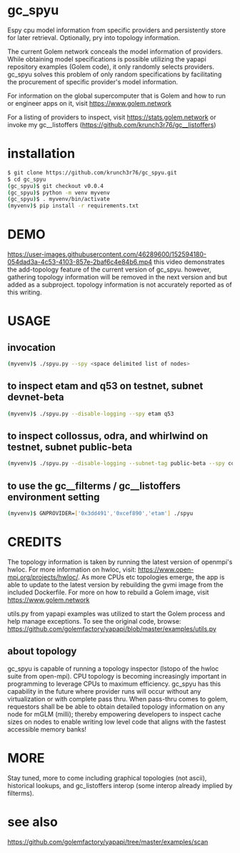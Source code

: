 # gc_spyu
Espy cpu model information from specific providers and persistently store for later retrieval. Optionally, pry into topology information.

The current Golem network conceals the model information of providers. While obtaining model specifications is possible utilizing the yapapi repository examples (Golem code), it only randomly selects providers.  gc_spyu solves this problem of only random specifications by facilitating the procurement of specific provider's model information.

For information on the global supercomputer that is Golem and how to run or engineer apps on it, visit https://www.golem.network

For a listing of providers to inspect, visit https://stats.golem.network or invoke my gc__listoffers (https://github.com/krunch3r76/gc__listoffers)

# installation
```bash
$ git clone https://github.com/krunch3r76/gc_spyu.git
$ cd gc_spyu
(gc_spyu)$ git checkout v0.0.4
(gc_spyu)$ python -m venv myvenv
(gc_spyu)$ . myvenv/bin/activate
(myvenv)$ pip install -r requirements.txt
```

# DEMO
https://user-images.githubusercontent.com/46289600/152594180-054dad3a-4c53-4103-857e-2baf6c4e84b6.mp4
this video demonstrates the add-topology feature of the current version of gc_spyu. however, gathering topology information will be removed in the next version and but added as a subproject. topology information is not accurately reported as of this writing.

# USAGE

## invocation
```bash
(myvenv)$ ./spyu.py --spy <space delimited list of nodes>
```  
## to inspect etam and q53 on testnet, subnet devnet-beta
```bash
(myvenv)$ ./spyu.py --disable-logging --spy etam q53
```
## to inspect collossus, odra, and whirlwind on testnet, subnet public-beta
```bash
(myvenv)$ ./spyu.py --disable-logging --subnet-tag public-beta --spy collossus odra whirlwind
```

## to use the gc__filterms / gc__listoffers environment setting
```bash
(myvenv)$ GNPROVIDER=['0x3dd491','0xcef890','etam'] ./spyu
```
# CREDITS
The topology information is taken by running the latest version of openmpi's hwloc. For more information on hwloc, visit: https://www.open-mpi.org/projects/hwloc/. As more CPUs etc topologies emerge, the app is able to update to the latest version by rebuilding the gvmi image from the included Dockerfile. For more on how to rebuild a Golem image, visit https://www.golem.network

utils.py from yapapi examples was utilized to start the Golem process and help manage exceptions. To see the original code, browse: https://github.com/golemfactory/yapapi/blob/master/examples/utils.py

## about topology
gc_spyu is capable of running a topology inspector (lstopo of the hwloc suite from open-mpi). CPU topology is becoming increasingly important in programming to leverage CPUs to maximum efficiency. gc_spyu has this capability in the future where provider runs will occur without any virtualization or with complete pass thru. When pass-thru comes to golem, requestors shall be be able to obtain detailed topology information on any node for mGLM (milli); thereby empowering developers to inspect cache sizes on nodes to enable writing low level code that aligns with the fastest accessible memory banks!

# MORE
Stay tuned, more to come including graphical topologies (not ascii), historical lookups, and gc_listoffers interop (some interop already implied by filterms).

# see also
https://github.com/golemfactory/yapapi/tree/master/examples/scan


